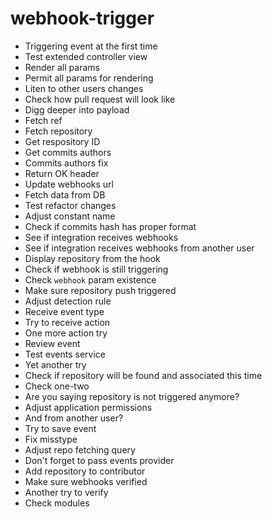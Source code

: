 # webhook-trigger

- Triggering event at the first time
- Test extended controller view
- Render all params
- Permit all params for rendering
- Liten to other users changes
- Check how pull request will look like
- Digg deeper into payload
- Fetch ref
- Fetch repository
- Get respository ID
- Get commits authors
- Commits authors fix
- Return OK header
- Update webhooks url
- Fetch data from DB
- Test refactor changes
- Adjust constant name
- Check if commits hash has proper format
- See if integration receives webhooks
- See if integration receives webhooks from another user
- Display repository from the hook
- Check if webhook is still triggering
- Check `webhook` param existence
- Make sure repository push triggered
- Adjust detection rule
- Receive event type
- Try to receive action
- One more action try
- Review event
- Test events service
- Yet another try
- Check if repository will be found and associated this time
- Check one-two
- Are you saying repository is not triggered anymore?
- Adjust application permissions
- And from another user?
- Try to save event
- Fix misstype
- Adjust repo fetching query
- Don't forget to pass events provider
- Add repository to contributor
- Make sure webhooks verified
- Another try to verify
- Check modules
